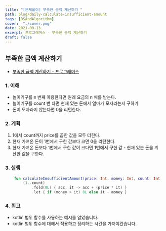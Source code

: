 ```yaml
---
title: "[문제풀이] 부족한 금액 계산하기 "
path: blog/daily-calculate-insufficient-amount
tags: [DSAndAlgorithm]
cover:  "./cover.png"
date: 2021-09-13
excerpt: 프로그래머스 - 부족한 금액 계산하기
draft: false
---
```



## 부족한 금액 계산하기
* [부족한 금액 계산하기  - 프로그래머스](https://programmers.co.kr/learn/courses/30/lessons/82612)


### 1. 이해 
- 놀이기구를 n 번째 이용한다면 원래 요금의 n 배를 받는다.
- 놀이기구를 count 번 타면 현재 있는 돈에서 얼마가 모자라는지 구하기 
- 돈이 모자라지 않는다면 0을 리턴한다.


### 2. 계획

1. 1에서 count까지 price를 곱한 값을 모두 더한다. 
2. 현재 가져온 돈이 1번에서 구한 값보다 크면 0을 리턴한다.
3. 현재 가져온 돈보다 1번에서 구한 값이 크다면 1번에서 구한 값 - 현재 있는 돈을 계산한 값을 구한다.  


### 3. 실행
```kotlin
    fun calculateInsufficientAmount(price: Int, money: Int, count: Int): Long = 
        (1..count)
            .fold(0L) { acc, it -> acc + (price * it) }
            .let { if (money > it) 0L else it - money }
```

### 4. 회고 

* kotlin 범위 함수를 사용하는 예시를 알았습니다. 
* kotlin 범위 함수에 대해서 적용하고 정리하는 시간을 가져야겠습니다.

